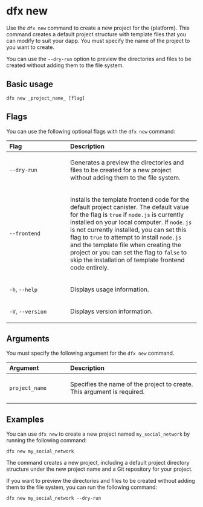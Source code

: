 # dfx new

Use the `dfx new` command to create a new project for the {platform}. This command creates a default project structure with template files that you can modify to suit your dapp. You must specify the name of the project to you want to create.

You can use the `--dry-run` option to preview the directories and files to be created without adding them to the file system.

## Basic usage

    dfx new _project_name_ [flag]

## Flags

You can use the following optional flags with the `dfx new` command:

<table>
<colgroup>
<col style="width: 32%" />
<col style="width: 68%" />
</colgroup>
<thead>
<tr class="header">
<th style="text-align: left;">Flag</th>
<th style="text-align: left;">Description</th>
</tr>
</thead>
<tbody>
<tr class="odd">
<td style="text-align: left;"><p><code>--dry-run</code></p></td>
<td style="text-align: left;"><p>Generates a preview the directories and files to be created for a new project without adding them to the file system.</p></td>
</tr>
<tr class="even">
<td style="text-align: left;"><p><code>--frontend</code></p></td>
<td style="text-align: left;"><p>Installs the template frontend code for the default project canister. The default value for the flag is <code>true</code> if <code>node.js</code> is currently installed on your local computer. If <code>node.js</code> is not currently installed, you can set this flag to <code>true</code> to attempt to install <code>node.js</code> and the template file when creating the project or you can set the flag to <code>false</code> to skip the installation of template frontend code entirely.</p></td>
</tr>
<tr class="odd">
<td style="text-align: left;"><p><code>-h</code>, <code>--help</code></p></td>
<td style="text-align: left;"><p>Displays usage information.</p></td>
</tr>
<tr class="even">
<td style="text-align: left;"><p><code>-V</code>, <code>--version</code></p></td>
<td style="text-align: left;"><p>Displays version information.</p></td>
</tr>
</tbody>
</table>

## Arguments

You must specify the following argument for the `dfx new` command.

<table>
<colgroup>
<col style="width: 32%" />
<col style="width: 68%" />
</colgroup>
<thead>
<tr class="header">
<th style="text-align: left;">Argument</th>
<th style="text-align: left;">Description</th>
</tr>
</thead>
<tbody>
<tr class="odd">
<td style="text-align: left;"><p><code>project_name</code></p></td>
<td style="text-align: left;"><p>Specifies the name of the project to create. This argument is required.</p></td>
</tr>
</tbody>
</table>

## Examples

You can use `dfx new` to create a new project named `my_social_network` by running the following command:

    dfx new my_social_network

The command creates a new project, including a default project directory structure under the new project name and a Git repository for your project.

If you want to preview the directories and files to be created without adding them to the file system, you can run the following command:

    dfx new my_social_network --dry-run
